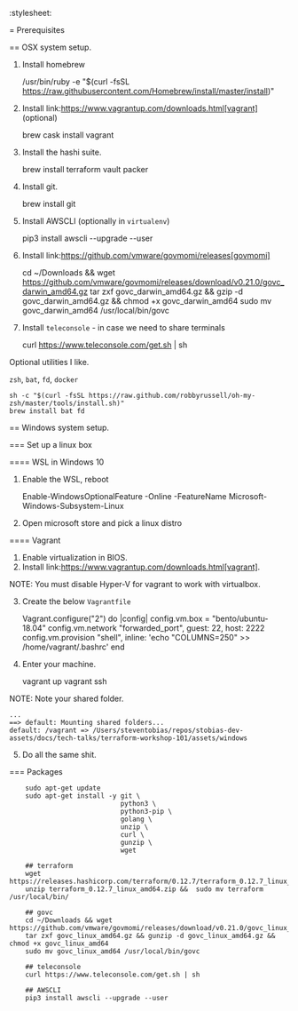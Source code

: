 :stylesheet:

= Prerequisites

== OSX system setup.
1. Install homebrew

    
    /usr/bin/ruby -e "$(curl -fsSL https://raw.githubusercontent.com/Homebrew/install/master/install)"
    

2. Install link:https://www.vagrantup.com/downloads.html[vagrant] (optional)

    
    brew cask install vagrant
    

3. Install the hashi suite. 

    
    brew install terraform vault packer
    

4. Install git.

    
    brew install git
    

5. Install AWSCLI (optionally in `virtualenv`)

    
    pip3 install awscli --upgrade --user
    
6. Install link:https://github.com/vmware/govmomi/releases[govmomi]

    
    cd ~/Downloads && wget https://github.com/vmware/govmomi/releases/download/v0.21.0/govc_darwin_amd64.gz
    tar zxf govc_darwin_amd64.gz && gzip -d govc_darwin_amd64.gz && chmod +x govc_darwin_amd64
    sudo mv govc_darwin_amd64 /usr/local/bin/govc
    
7. Install `teleconsole` - in case we need to share terminals
    
    curl https://www.teleconsole.com/get.sh | sh

Optional utilities I like.

`zsh`, `bat`, `fd`, `docker`

    
    sh -c "$(curl -fsSL https://raw.github.com/robbyrussell/oh-my-zsh/master/tools/install.sh)"
    brew install bat fd
    


== Windows system setup.

=== Set up a linux box

==== WSL in Windows 10

1. Enable the WSL, reboot

    Enable-WindowsOptionalFeature -Online -FeatureName Microsoft-Windows-Subsystem-Linux

2. Open microsoft store and pick a linux distro

==== Vagrant
1. Enable virtualization in BIOS.
2. Install link:https://www.vagrantup.com/downloads.html[vagrant]. 

NOTE: You must disable Hyper-V for vagrant to work with virtualbox.

3. Create the below `Vagrantfile`

    Vagrant.configure("2") do |config|
        config.vm.box = "bento/ubuntu-18.04"
        config.vm.network "forwarded_port", guest: 22, host: 2222
        config.vm.provision "shell", inline: 'echo "COLUMNS=250" >> /home/vagrant/.bashrc'
    end

4. Enter your machine.
    
    vagrant up
    vagrant ssh

NOTE: Note your shared folder.

    ...
    ==> default: Mounting shared folders...
    default: /vagrant => /Users/steventobias/repos/stobias-dev-assets/docs/tech-talks/terraform-workshop-101/assets/windows

5. Do all the same shit.

=== Packages

```
    sudo apt-get update
    sudo apt-get install -y git \
                            python3 \
                            python3-pip \
                            golang \
                            unzip \
                            curl \ 
                            gunzip \
                            wget 

    ## terraform
    wget https://releases.hashicorp.com/terraform/0.12.7/terraform_0.12.7_linux_amd64.zip
    unzip terraform_0.12.7_linux_amd64.zip &&  sudo mv terraform /usr/local/bin/

    ## govc
    cd ~/Downloads && wget https://github.com/vmware/govmomi/releases/download/v0.21.0/govc_linux_amd64.gz
    tar zxf govc_linux_amd64.gz && gunzip -d govc_linux_amd64.gz && chmod +x govc_linux_amd64
    sudo mv govc_linux_amd64 /usr/local/bin/govc

    ## teleconsole
    curl https://www.teleconsole.com/get.sh | sh

    ## AWSCLI
    pip3 install awscli --upgrade --user
    
```
